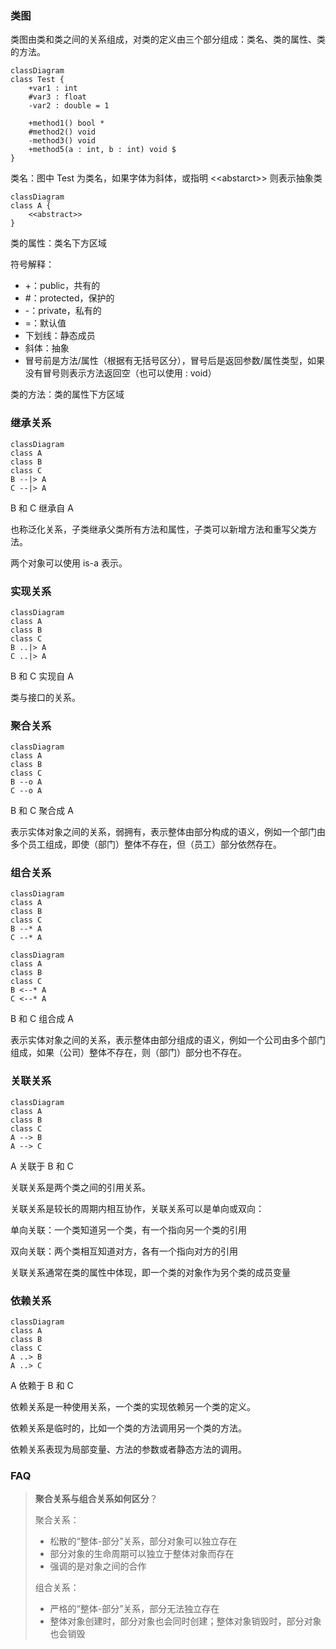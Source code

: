 ### 类图

类图由类和类之间的关系组成，对类的定义由三个部分组成：类名、类的属性、类的方法。

```mermaid
classDiagram
class Test {
    +var1 : int
    #var3 : float
    -var2 : double = 1

    +method1() bool *
    #method2() void
    -method3() void
    +method5(a : int, b : int) void $
}
```

类名：图中 Test 为类名，如果字体为斜体，或指明 <\<abstarct\>> 则表示抽象类

```mermaid
classDiagram
class A {
    <<abstract>>
}
```

类的属性：类名下方区域

符号解释：

- +：public，共有的
- #：protected，保护的
- -：private，私有的
- =：默认值
- 下划线：静态成员
- 斜体：抽象
- 冒号前是方法/属性（根据有无括号区分），冒号后是返回参数/属性类型，如果没有冒号则表示方法返回空（也可以使用 : void）

类的方法：类的属性下方区域

### 继承关系

```mermaid
classDiagram
class A
class B
class C
B --|> A
C --|> A
```

B 和 C 继承自 A

也称泛化关系，子类继承父类所有方法和属性，子类可以新增方法和重写父类方法。

两个对象可以使用 is-a 表示。

### 实现关系

```mermaid
classDiagram
class A
class B
class C
B ..|> A
C ..|> A
```

B 和 C 实现自 A

类与接口的关系。

### 聚合关系

```mermaid
classDiagram
class A
class B
class C
B --o A
C --o A
```
B 和 C 聚合成 A

表示实体对象之间的关系，弱拥有，表示整体由部分构成的语义，例如一个部门由多个员工组成，即使（部门）整体不存在，但（员工）部分依然存在。

### 组合关系

```mermaid
classDiagram
class A
class B
class C
B --* A
C --* A
```

```mermaid
classDiagram
class A
class B
class C
B <--* A
C <--* A
```

B 和 C 组合成 A

表示实体对象之间的关系，表示整体由部分组成的语义，例如一个公司由多个部门组成，如果（公司）整体不存在，则（部门）部分也不存在。

### 关联关系

```mermaid
classDiagram
class A
class B
class C
A --> B
A --> C
```

A 关联于 B 和 C

关联关系是两个类之间的引用关系。

关联关系是较长的周期内相互协作，关联关系可以是单向或双向：

单向关联：一个类知道另一个类，有一个指向另一个类的引用

双向关联：两个类相互知道对方，各有一个指向对方的引用

关联关系通常在类的属性中体现，即一个类的对象作为另个类的成员变量

### 依赖关系

```mermaid
classDiagram
class A
class B
class C
A ..> B
A ..> C
```

A 依赖于 B 和 C

依赖关系是一种使用关系，一个类的实现依赖另一个类的定义。

依赖关系是临时的，比如一个类的方法调用另一个类的方法。

依赖关系表现为局部变量、方法的参数或者静态方法的调用。

### FAQ

> **聚合关系与组合关系如何区分**？
> 
> 聚合关系：
> - 松散的“整体-部分”关系，部分对象可以独立存在
> - 部分对象的生命周期可以独立于整体对象而存在
> - 强调的是对象之间的合作
>
> 组合关系：
> - 严格的“整体-部分”关系，部分无法独立存在
> - 整体对象创建时，部分对象也会同时创建；整体对象销毁时，部分对象也会销毁